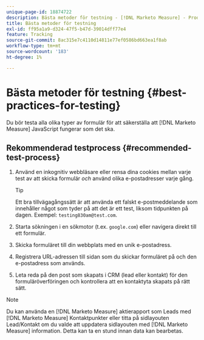 ```yaml
---
unique-page-id: 18874722
description: Bästa metoder för testning - [!DNL Marketo Measure] - Produktdokumentation
title: Bästa metoder för testning
exl-id: ff95a1a9-d324-47f5-b47d-39014dff77e4
feature: Tracking
source-git-commit: 8ac315e7c4110d14811e77ef0586bd663ea1f8ab
workflow-type: tm+mt
source-wordcount: '183'
ht-degree: 1%

---
```


# Bästa metoder för testning {#best-practices-for-testing}

Du bör testa alla olika typer av formulär för att säkerställa att [!DNL Marketo Measure] JavaScript fungerar som det ska.

## Rekommenderad testprocess {#recommended-test-process}

1. Använd en inkognitiv webbläsare eller rensa dina cookies mellan varje test av att skicka formulär _och_ använd olika e-postadresser varje gång.

   >[!TIP]
   >
   >Ett bra tillvägagångssätt är att använda ett falskt e-postmeddelande som innehåller något som tyder på att det är ett test, liksom tidpunkten på dagen. Exempel: `testing830am@test.com`.

1. Starta sökningen i en sökmotor (t.ex. `google.com`) eller navigera direkt till ett formulär.

1. Skicka formuläret till din webbplats med en unik e-postadress.

1. Registrera URL-adressen till sidan som du skickar formuläret på och den e-postadress som används.

1. Leta reda på den post som skapats i CRM (lead eller kontakt) för den formuläröverföringen och kontrollera att en kontaktyta skapats på rätt sätt.

>[!NOTE]
>
>Du kan använda en [!DNL Marketo Measure] aktierapport som Leads med [!DNL Marketo Measure] Kontaktpunkter eller titta på sidlayouten Lead/Kontakt om du valde att uppdatera sidlayouten med [!DNL Marketo Measure] information. Detta kan ta en stund innan data kan bearbetas.
